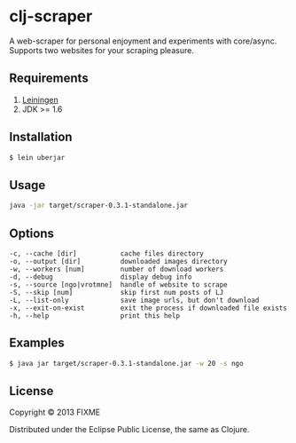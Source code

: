 # clj-scraper

A web-scraper for personal enjoyment and experiments with core/async.
Supports two websites for your scraping pleasure.

## Requirements

1. [Leiningen](https://leiningen.org)
2. JDK >= 1.6

## Installation

```sh
$ lein uberjar
```

## Usage

```sh
java -jar target/scraper-0.3.1-standalone.jar
```

## Options

    -c, --cache [dir]           cache files directory
    -o, --output [dir]          downloaded images directory
    -w, --workers [num]         number of download workers
    -d, --debug                 display debug info
    -s, --source [ngo|vrotmne]  handle of website to scrape
    -S, --skip [num]            skip first num posts of LJ
    -L, --list-only             save image urls, but don't download
    -x, --exit-on-exist         exit the process if downloaded file exists
    -h, --help                  print this help

## Examples

```sh
$ java jar target/scraper-0.3.1-standalone.jar -w 20 -s ngo
```

## License

Copyright © 2013 FIXME

Distributed under the Eclipse Public License, the same as Clojure.
